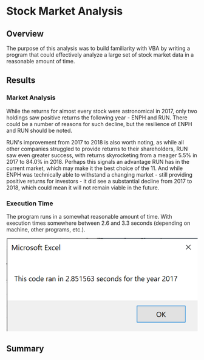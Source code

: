 # Stock Market Analysis
## Overview
The purpose of this analysis was to build familiarity with VBA by writing a program that could effectively analyze a large set of stock market data in a reasonable amount of time.

## Results
### Market Analysis
While the returns for almost every stock were astronomical in 2017, only two holdings saw positive returns the following year - ENPH and RUN. There could be a number of reasons for such decline, but the resilience of ENPH and RUN should be noted. 

RUN's improvement from 2017 to 2018 is also worth noting, as while all other companies struggled to provide returns to their shareholders, RUN saw even greater success, with returns skyrocketing from a meager 5.5% in 2017 to 84.0% in 2018. Perhaps this signals an advantage RUN has in the current market, which may make it the best choice of the 11. And while ENPH was technically able to withstand a changing market - still providing positive returns for investors - it did see a substantial decline from 2017 to 2018, which could mean it will not remain viable in the future.

### Execution Time
The program runs in a somewhat reasonable amount of time. With execution times somewhere between 2.6 and 3.3 seconds (depending on machine, other programs, etc.).

![VBA_Challenge_2017](/Resources/VBA_Challenge_2017.png)

## Summary
